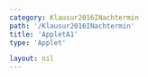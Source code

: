 ```yaml
---
category: Klausur2016INachtermin
path: '/Klausur2016INachtermin'
title: 'AppletA1'
type: 'Applet'

layout: nil
---
```

<link type="text/css" href="https://cdnjs.cloudflare.com/ajax/libs/jsxgraph/0.99.6/jsxgraph.css"><link rel="stylesheet" type="text/css" href="{{ site.jsxurl }}/jsxgraph.css" />
<div id="JXG51639530-09da-44dd-a906-d2bc0a9228b4" class="jxgbox" style="width:500px; height:500px">
<script type="text/javascript">
    (function() {
	const board = JXG.JSXGraph.initBoard('JXG51639530-09da-44dd-a906-d2bc0a9228b4', {
    							boundingbox: [-0.5, 5.5, 5.5, -0.5],
                  showFullscreen: true, axis: true
              });
              
var O = board.create('point', [0,0], {name:'O', fixed:true, size:2, label:{fontsize:15, offset:[-15,-15]}});       
var phi = board.create('slider', [[1.5, 5], [4.5, 5], [0, 60, 90]], {name:'&phi;', label:{fontsize: 18, size:2}});

var P = board.create('point', [
function(){
return 4*Math.sin(phi.Value() / 180 * Math.PI);
},
function(){
return 5*Math.cos(phi.Value() / 180 * Math.PI);
}
], {name:'P', fixed:true, trace: true, color:'green', size:2, label:{fontsize:18}});

var OP = board.create('segment', [O, P], {lastArrow:  {size: 6, type:1}});

var P_T = board.create('text', [2.7, 4.2, function(){ return 'P(' + JXG.toFixed(P.X(), 2) + ', ' + JXG.toFixed(P.Y(), 2) + ')';}], {fontsize:18});

var NR_T = board.create('text', [0, 5.2, '2016 I NT A1'], {fontsize:18})
	
	
})()
  </script>
  </div>
